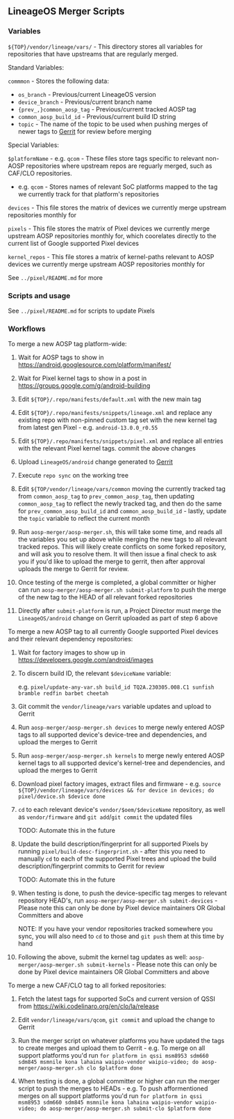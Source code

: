 ## LineageOS Merger Scripts

### Variables

`${TOP}/vendor/lineage/vars/` - This directory stores all variables for repositories that have upstreams that are regularly merged.

Standard Variables:

`commmon` - Stores the following data:

* `os_branch` - Previous/current LineageOS version
* `device_branch` - Previous/current branch name
* `{prev_,}common_aosp_tag` - Previous/current tracked AOSP tag
* `common_aosp_build_id` - Previous/current build ID string
* `topic` - The name of the topic to be used when pushing merges of newer tags to [Gerrit](https://review.lineageos.org) for review before merging

Special Variables:

`$platformName` - e.g. `qcom` - These files store tags specific to relevant non-AOSP repositories where upstream repos are reguarly merged, such as CAF/CLO repositories.

* e.g. `qcom` - Stores names of relevant SoC platforms mapped to the tag we currently track for that platform's repositories

`devices` - This file stores the matrix of devices we currently merge upstream repositories monthly for

`pixels` - This file stores the matrix of Pixel devices we currently merge upstream AOSP repositories monthly for, which coorelates directly to the current list of Google supported Pixel devices

`kernel_repos` - This file stores a matrix of kernel-paths relevant to AOSP devices we currently merge upstream AOSP repositories monthly for

See `../pixel/README.md` for more

### Scripts and usage

See `../pixel/README.md` for scripts to update Pixels

### Workflows

To merge a new AOSP tag platform-wide:

1. Wait for AOSP tags to show in https://android.googlesource.com/platform/manifest/

2. Wait for Pixel kernel tags to show in a post in https://groups.google.com/g/android-building

3. Edit `${TOP}/.repo/manifests/default.xml` with the new main tag

4. Edit `${TOP}/.repo/manifests/snippets/lineage.xml` and replace any existing repo with non-pinned custom tag set with the new kernel tag from latest gen Pixel - e.g. `android-13.0.0_r0.55`

5. Edit `${TOP}/.repo/manifests/snippets/pixel.xml` and replace all entries with the relevant Pixel kernel tags. commit the above changes

6. Upload `LineageOS/android` change generated to [Gerrit](https://review.lineageos.org)

7. Execute `repo sync` on the working tree

8.  Edit `${TOP/vendor/lineage/vars/common` moving the currently tracked tag from `common_aosp_tag` to `prev_common_aosp_tag`, then updating `common_aosp_tag` to reflect the newly tracked tag, and then do the same for `prev_common_aosp_build_id` and `common_aosp_build_id` - lastly, update the `topic` variable to reflect the current month

9. Run `aosp-merger/aosp-merger.sh`, this will take some time, and reads all the variables you set up above while merging the new tags to all relevant tracked repos. This will likely create conflicts on some forked repository, and will ask you to resolve them. It will then issue a final check to ask you if you'd like to upload the merge to gerrit, then after approval uploads the merge to Gerrit for review.

10. Once testing of the merge is completed, a global committer or higher can run `aosp-merger/aosp-merger.sh submit-platform` to push the merge of the new tag to the HEAD of all relevant forked repositories

11. Directly after `submit-platform` is run, a Project Director must merge the `LineageOS/android` change on Gerrit uploaded as part of step 6 above

To merge a new AOSP tag to all currently Google supported Pixel devices and their relevant dependency repositories:

1. Wait for factory images to show up in https://developers.google.com/android/images

2. To discern build ID, the relevant `$deviceName` variable:

   e.g. `pixel/update-any-var.sh build_id TQ2A.230305.008.C1 sunfish bramble redfin barbet cheetah`

3. Git commit the `vendor/lineage/vars` variable updates and upload to Gerrit

4. Run `aosp-merger/aosp-merger.sh devices` to merge newly entered AOSP tags to all supported device's device-tree and dependencies, and upload the merges to Gerrit

5. Run `aosp-merger/aosp-merger.sh kernels` to merge newly entered AOSP kernel tags to all supported device's kernel-tree and dependencies, and upload the merges to Gerrit

6. Download pixel factory images, extract files and firmware - e.g. `source ${TOP}/vendor/lineage/vars/devices && for device in devices; do pixel/device.sh $device done`

7. `cd` to each relevant device's `vendor/$oem/$deviceName` repository, as well as `vendor/firmware` and `git add`/`git commit` the updated files

   TODO: Automate this in the future

8. Update the build description/fingerprint for all supported Pixels by running `pixel/build-desc-fingerprint.sh` - after this you need to manually `cd` to each of the supported Pixel trees and upload the build description/fingerprint commits to Gerrit for review

   TODO: Automate this in the future

9. When testing is done, to push the device-specific tag merges to relevant repository HEAD's, run `aosp-merger/aosp-merger.sh submit-devices` - Please note this can only be done by Pixel device maintainers OR Global Committers and above

    NOTE: If you have your vendor repositories tracked somewhere you sync, you will also need to `cd` to those and `git push` them at this time by hand

10. Following the above, submit the kernel tag updates as well: `aosp-merger/aosp-merger.sh submit-kernels` - Please note this can only be done by Pixel device maintainers OR Global Committers and above

To merge a new CAF/CLO tag to all forked repositories:

1. Fetch the latest tags for supported SoCs and current version of QSSI from https://wiki.codelinaro.org/en/clo/la/release

2. Edit `vendor/lineage/vars/qcom`, `git commit` and upload the change to Gerrit

3. Run the merger script on whatever platforms you have updated the tags to create merges and upload them to Gerrit - e.g. To merge on all support platforms you'd run `for platform in qssi msm8953 sdm660 sdm845 msmnile kona lahaina waipio-vendor waipio-video; do aosp-merger/aosp-merger.sh clo $platform done`

4. When testing is done, a global committer or higher can run the merger script to push the merges to HEADs - e.g. To push afformentioned merges on all support platforms you'd run `for platform in qssi msm8953 sdm660 sdm845 msmnile kona lahaina waipio-vendor waipio-video; do aosp-merger/aosp-merger.sh submit-clo $platform done`
